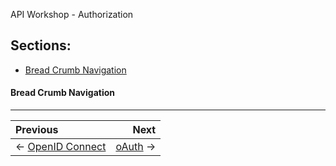 API Workshop - Authorization

## Sections:

* [Bread Crumb Navigation](#bread-crumb-navigation)

#### Bread Crumb Navigation
_________________________

Previous | Next
:------- | ---:
← [OpenID Connect](./openid-connect.md) | [oAuth](./oauth.md) →

